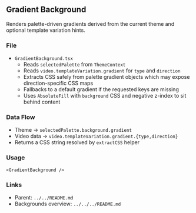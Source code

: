 ## Gradient Background

Renders palette-driven gradients derived from the current theme and optional template variation hints.

### File

- `GradientBackground.tsx`
  - Reads `selectedPalette` from `ThemeContext`
  - Reads `video.templateVariation.gradient` for `type` and `direction`
  - Extracts CSS safely from palette gradient objects which may expose direction-specific CSS maps
  - Fallbacks to a default gradient if the requested keys are missing
  - Uses `AbsoluteFill` with `background` CSS and negative z-index to sit behind content

### Data Flow

- Theme → `selectedPalette.background.gradient`
- Video data → `video.templateVariation.gradient.{type,direction}`
- Returns a CSS string resolved by `extractCSS` helper

### Usage

```tsx
<GradientBackground />
```

### Links

- Parent: `../../README.md`
- Backgrounds overview: `../../../README.md`
